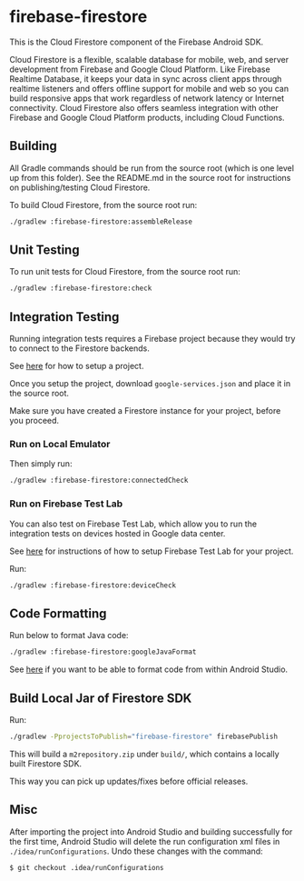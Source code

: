 # firebase-firestore

This is the Cloud Firestore component of the Firebase Android SDK.

Cloud Firestore is a flexible, scalable database for mobile, web, and server
development from Firebase and Google Cloud Platform. Like Firebase Realtime
Database, it keeps your data in sync across client apps through realtime
listeners and offers offline support for mobile and web so you can build
responsive apps that work regardless of network latency or Internet
connectivity. Cloud Firestore also offers seamless integration with other
Firebase and Google Cloud Platform products, including Cloud Functions.

## Building

All Gradle commands should be run from the source root (which is one level up
from this folder). See the README.md in the source root for instructions on
publishing/testing Cloud Firestore.

To build Cloud Firestore, from the source root run:
```bash
./gradlew :firebase-firestore:assembleRelease
```

## Unit Testing

To run unit tests for Cloud Firestore, from the source root run:
```bash
./gradlew :firebase-firestore:check
```

## Integration Testing

Running integration tests requires a Firebase project because they would try
to connect to the Firestore backends.

See [here](../README.md#project-setup) for how to setup a project.

Once you setup the project, download `google-services.json` and place it in
the source root.

Make sure you have created a Firestore instance for your project, before
you proceed.

### Run on Local Emulator

Then simply run:
```bash
./gradlew :firebase-firestore:connectedCheck
```

### Run on Firebase Test Lab

You can also test on Firebase Test Lab, which allow you to run the integration
tests on devices hosted in Google data center.

See [here](../README.md#running-integration-tests-on-firebase-test-lab) for
instructions of how to setup Firebase Test Lab for your project.

Run:
```bash
./gradlew :firebase-firestore:deviceCheck
```

## Code Formatting

Run below to format Java code:
```bash
./gradlew :firebase-firestore:googleJavaFormat
```

See [here](../README.md#code-formatting) if you want to be able to format code
from within Android Studio.

## Build Local Jar of Firestore SDK

Run:
```bash
./gradlew -PprojectsToPublish="firebase-firestore" firebasePublish
```

This will build a `m2repository.zip` under `build/`, which contains a locally
built Firestore SDK.

This way you can pick up updates/fixes before official releases.


## Misc
After importing the project into Android Studio and building successfully
for the first time, Android Studio will delete the run configuration xml files
in `./idea/runConfigurations`. Undo these changes with the command:

```
$ git checkout .idea/runConfigurations
```
